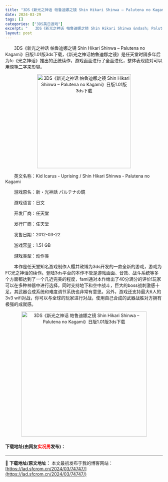 ```yaml
---
title: "3DS《新光之神话 帕鲁迪娜之镜 Shin Hikari Shinwa – Palutena no Kagami》日版1.01版3ds下载"
date: 2024-03-29
tags: []
categories: ["3DS英日游戏"]
excerpt: "　　3DS《新光之神话 帕鲁迪娜之镜 Shin Hikari Shinwa &ndash; Palutena no Kagami》日版1.01版3ds下载，《新光之神话帕鲁迪娜之镜》是任天堂时隔多年后为fc《光之神话》推出的正统续作，游戏画面进行了全面进化，整体表现绝对可以用惊艳二字来形容。 　　英&hellip;"
layout: post
---
```


 <p>　　3DS《新光之神话 帕鲁迪娜之镜 Shin Hikari Shinwa &ndash; Palutena no Kagami》日版1.01版3ds下载，《新光之神话帕鲁迪娜之镜》是任天堂时隔多年后为fc《光之神话》推出的正统续作，游戏画面进行了全面进化，整体表现绝对可以用惊艳二字来形容。</p> <p align="center"><img align="" border="0" src="https://lad.sfcrom.cn/wp-content/uploads/2024/03/20240329_660631b489792.jpg" width="300" alt="3DS《新光之神话 帕鲁迪娜之镜 Shin Hikari Shinwa – Palutena no Kagami》日版1.01版3ds下载" /></p> <p>　　英文名称：Kid Icarus - Uprising / Shin Hikari Shinwa - Palutena no Kagami</p> <p>　　游戏原名：新・光神話 パルテナの鏡</p> <p>　　游戏语言：日文</p> <p>　　开发厂商：任天堂</p> <p>　　发行厂商：任天堂</p> <p>　　发售日期：2012-03-22</p> <p>　　游戏容量：1.51 GB</p> <p>　　游戏类型：动作类</p> <p>　　本作是任天堂知名游戏制作人樱井政博为3ds开发的一款全新的游戏，游戏为FC光之神话的续作。登陆3ds平台的本作不管是游戏画面、音效、战斗系统等多个方面都达到了一个几近完美的程度，fami通对本作给出了40分满分的评价!玩家可以在多种神器中进行选择，同时支持地下和空中战斗，巨大的boss战刺激感十足，其武器合成系统和难度调节系统也非常有意思。另外，游戏还支持最大6人的3v3 wifi对战，你可以与全球的玩家进行对战，使用自己合成的武器战胜对方拥有极强的成就感。</p> <p align="center"><img align="" border="0" src="https://lad.sfcrom.cn/wp-content/uploads/2024/03/20240329_660631b4e08f1.jpg" width="400" alt="3DS《新光之神话 帕鲁迪娜之镜 Shin Hikari Shinwa – Palutena no Kagami》日版1.01版3ds下载" /></p> <p><h4>下载地址(由网友<font color="red">实况男</font>发布)：</h4></p> 

---
📖 **下载地址/原文地址：** 本文最初发布于我的博客网站：[https://lad.sfcrom.cn/2024/03/74747/](https://lad.sfcrom.cn/2024/03/74747/)
